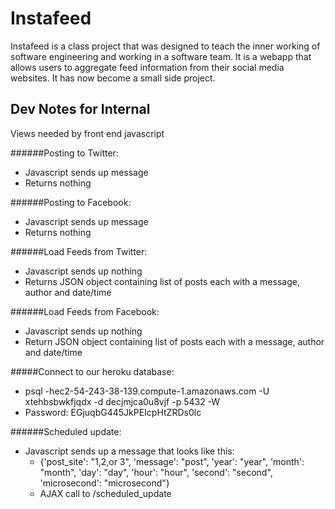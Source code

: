 Instafeed
=========

Instafeed is a class project that was designed to teach the inner working of software engineering and working in a
software team. It is a webapp that allows users to aggregate feed information from their social media websites. It has 
now become a small side project. 

Dev Notes for Internal
-----

Views needed by front end javascript

######Posting to Twitter:
* Javascript sends up message
* Returns nothing

######Posting to Facebook:
* Javascript sends up message
* Returns nothing

######Load Feeds from Twitter:
* Javascript sends up nothing
* Returns JSON object containing list of posts each with a message, author and date/time

######Load Feeds from Facebook:
* Javascript sends up nothing
* Return JSON object containing list of posts each with a message, author and date/time

#####Connect to our heroku database:
* psql -hec2-54-243-38-139.compute-1.amazonaws.com -U xtehbsbwkfjqdx -d decjmjca0u8vjf -p 5432 -W
* Password: EGjuqbG445JkPEIcpHtZRDs0lc


######Scheduled update:
* Javascript sends up a message that looks like this:
    * {'post_site': "1,2,or 3", 'message': "post", 'year': "year", 'month': "month", 'day': "day", 'hour': "hour", 'second': "second", 'microsecond': "microsecond"}
    * AJAX call to /scheduled_update
